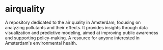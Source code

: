 # airquality
A repository dedicated to the air quality in Amsterdam, focusing on analyzing pollutants and their effects. It provides insights through data visualization and predictive modeling, aimed at improving public awareness and supporting policy-making. A resource for anyone interested in Amsterdam's environmental health.
